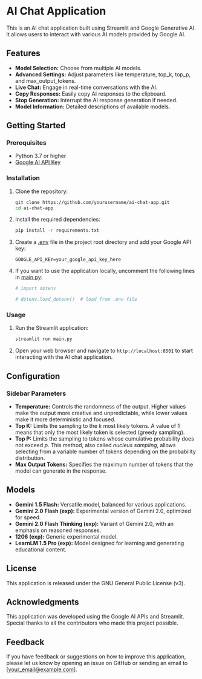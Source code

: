 # AI Chat Application

This is an AI chat application built using Streamlit and Google Generative AI. It allows users to interact with various AI models provided by Google AI.

## Features

- **Model Selection:** Choose from multiple AI models.
- **Advanced Settings:** Adjust parameters like temperature, top_k, top_p, and max_output_tokens.
- **Live Chat:** Engage in real-time conversations with the AI.
- **Copy Responses:** Easily copy AI responses to the clipboard.
- **Stop Generation:** Interrupt the AI response generation if needed.
- **Model Information:** Detailed descriptions of available models.

## Getting Started

### Prerequisites

- Python 3.7 or higher
- [Google AI API Key](https://ai.google.com/studio)

### Installation

1. Clone the repository:
    ```sh
    git clone https://github.com/yourusername/ai-chat-app.git
    cd ai-chat-app
    ```

2. Install the required dependencies:
    ```sh
    pip install -r requirements.txt
    ```

3. Create a [.env](http://_vscodecontentref_/0) file in the project root directory and add your Google API key:
    ```env
    GOOGLE_API_KEY=your_google_api_key_here
    ```

4. If you want to use the application locally, uncomment the following lines in [main.py](http://_vscodecontentref_/1):
    ```python
    # import dotenv
    ```
    ```python
    # dotenv.load_dotenv()  # load from .env file
    ```

### Usage

1. Run the Streamlit application:
    ```sh
    streamlit run main.py
    ```

2. Open your web browser and navigate to `http://localhost:8501` to start interacting with the AI chat application.

## Configuration

### Sidebar Parameters

- **Temperature:** Controls the randomness of the output. Higher values make the output more creative and unpredictable, while lower values make it more deterministic and focused.
- **Top K:** Limits the sampling to the *k* most likely tokens. A value of 1 means that only the most likely token is selected (greedy sampling).
- **Top P:** Limits the sampling to tokens whose cumulative probability does not exceed *p*. This method, also called *nucleus sampling*, allows selecting from a variable number of tokens depending on the probability distribution.
- **Max Output Tokens:** Specifies the maximum number of tokens that the model can generate in the response.

## Models

- **Gemini 1.5 Flash:** Versatile model, balanced for various applications.
- **Gemini 2.0 Flash (exp):** Experimental version of Gemini 2.0, optimized for speed.
- **Gemini 2.0 Flash Thinking (exp):** Variant of Gemini 2.0, with an emphasis on reasoned responses.
- **1206 (exp):** Generic experimental model.
- **LearnLM 1.5 Pro (exp):** Model designed for learning and generating educational content.

## License

This application is released under the GNU General Public License (v3).

## Acknowledgments

This application was developed using the Google AI APIs and Streamlit. Special thanks to all the contributors who made this project possible.

## Feedback

If you have feedback or suggestions on how to improve this application, please let us know by opening an issue on GitHub or sending an email to [your_email@example.com].